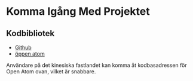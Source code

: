 # Komma Igång Med Projektet

## Kodbibliotek

* [Github](https://github.com/3TiSite)
* [öppen atom](https://atomgit.com/orgs/3ti)

Användare på det kinesiska fastlandet kan komma åt kodbasadressen för Open Atom ovan, vilket är snabbare.

